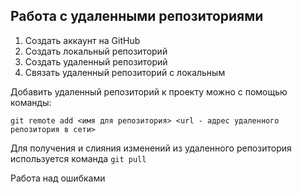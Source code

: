 ## Работа с удаленными репозиториями

1. Создать аккаунт на GitHub
2. Создать локальный репозиторий 
3. Создать удаленный репозиторий 
4. Связать удаленный репозиторий с локальным

Добавить удаленный репозиторий к проекту можно с помощью команды:
```
git remote add <имя для репозитория> <url - адрес удаленного репозитория в сети>
```
Для получения и слияния изменений из удаленного репозитория используется команда `git pull`

Работа над ошибками 
